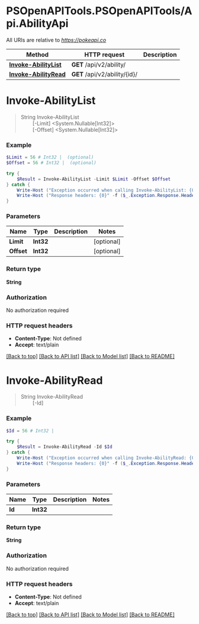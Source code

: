 # PSOpenAPITools.PSOpenAPITools/Api.AbilityApi

All URIs are relative to *https://pokeapi.co*

Method | HTTP request | Description
------------- | ------------- | -------------
[**Invoke-AbilityList**](AbilityApi.md#Invoke-AbilityList) | **GET** /api/v2/ability/ | 
[**Invoke-AbilityRead**](AbilityApi.md#Invoke-AbilityRead) | **GET** /api/v2/ability/{id}/ | 


<a name="Invoke-AbilityList"></a>
# **Invoke-AbilityList**
> String Invoke-AbilityList<br>
> &nbsp;&nbsp;&nbsp;&nbsp;&nbsp;&nbsp;&nbsp;&nbsp;[-Limit] <System.Nullable[Int32]><br>
> &nbsp;&nbsp;&nbsp;&nbsp;&nbsp;&nbsp;&nbsp;&nbsp;[-Offset] <System.Nullable[Int32]><br>



### Example
```powershell
$Limit = 56 # Int32 |  (optional)
$Offset = 56 # Int32 |  (optional)

try {
    $Result = Invoke-AbilityList -Limit $Limit -Offset $Offset
} catch {
    Write-Host ("Exception occurred when calling Invoke-AbilityList: {0}" -f ($_.ErrorDetails | ConvertFrom-Json))
    Write-Host ("Response headers: {0}" -f ($_.Exception.Response.Headers | ConvertTo-Json))
}
```

### Parameters

Name | Type | Description  | Notes
------------- | ------------- | ------------- | -------------
 **Limit** | **Int32**|  | [optional] 
 **Offset** | **Int32**|  | [optional] 

### Return type

**String**

### Authorization

No authorization required

### HTTP request headers

 - **Content-Type**: Not defined
 - **Accept**: text/plain

[[Back to top]](#) [[Back to API list]](../README.md#documentation-for-api-endpoints) [[Back to Model list]](../README.md#documentation-for-models) [[Back to README]](../README.md)

<a name="Invoke-AbilityRead"></a>
# **Invoke-AbilityRead**
> String Invoke-AbilityRead<br>
> &nbsp;&nbsp;&nbsp;&nbsp;&nbsp;&nbsp;&nbsp;&nbsp;[-Id] <Int32><br>



### Example
```powershell
$Id = 56 # Int32 | 

try {
    $Result = Invoke-AbilityRead -Id $Id
} catch {
    Write-Host ("Exception occurred when calling Invoke-AbilityRead: {0}" -f ($_.ErrorDetails | ConvertFrom-Json))
    Write-Host ("Response headers: {0}" -f ($_.Exception.Response.Headers | ConvertTo-Json))
}
```

### Parameters

Name | Type | Description  | Notes
------------- | ------------- | ------------- | -------------
 **Id** | **Int32**|  | 

### Return type

**String**

### Authorization

No authorization required

### HTTP request headers

 - **Content-Type**: Not defined
 - **Accept**: text/plain

[[Back to top]](#) [[Back to API list]](../README.md#documentation-for-api-endpoints) [[Back to Model list]](../README.md#documentation-for-models) [[Back to README]](../README.md)

